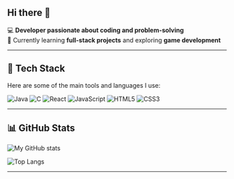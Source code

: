 ## Hi there 👋

💻 **Developer passionate about coding and problem-solving**  
🌱 Currently learning **full-stack projects** and exploring **game development**   

---

## 🚀 Tech Stack
Here are some of the main tools and languages I use:

![Java](https://img.shields.io/badge/Java-ED8B00?style=for-the-badge&logo=openjdk&logoColor=white)
![C](https://img.shields.io/badge/C-00599C?style=for-the-badge&logo=c&logoColor=white)
![React](https://img.shields.io/badge/React-20232A?style=for-the-badge&logo=react&logoColor=61DAFB)
![JavaScript](https://img.shields.io/badge/JavaScript-F7DF1E?style=for-the-badge&logo=javascript&logoColor=black)
![HTML5](https://img.shields.io/badge/HTML5-E34F26?style=for-the-badge&logo=html5&logoColor=white)
![CSS3](https://img.shields.io/badge/CSS3-1572B6?style=for-the-badge&logo=css3&logoColor=white)

---

## 📊 GitHub Stats
![My GitHub stats](https://github-readme-stats.vercel.app/api?username=jawrW&show_icons=true&theme=radical)

![Top Langs](https://github-readme-stats.vercel.app/api/top-langs/?username=jawrW&layout=compact&theme=radical)

---

